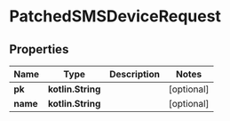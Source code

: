 
# PatchedSMSDeviceRequest

## Properties
Name | Type | Description | Notes
------------ | ------------- | ------------- | -------------
**pk** | **kotlin.String** |  |  [optional]
**name** | **kotlin.String** |  |  [optional]



